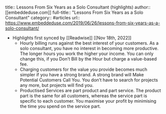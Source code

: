title:: Lessons From Six Years as a Solo Consultant (highlights)
author:: [[embeddeduse.com]]
full-title:: "Lessons From Six Years as a Solo Consultant"
category:: #articles
url:: https://www.embeddeduse.com/2019/06/26/lessons-from-six-years-as-a-solo-consultant/

- Highlights first synced by [[Readwise]] [[Nov 18th, 2022]]
	- Hourly billing runs against the best interest of your customers. As a solo consultant, you have no interest in becoming more productive. The longer hours you work the higher your income. You can only change this, if you Don’t Bill by the Hour but charge a value-based fee.
	- Charging customers for the value you provide becomes much simpler if you have a strong brand. A strong brand will Make Potential Customers Call You. You don’t have to search for projects any more, but projects will find you.
	- Productised Services are part product and part service. The product part is the same for all customers, whereas the service part is specific to each customer. You maximise your profit by minimising the time you spend on the service part.